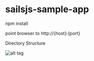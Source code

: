 sailsjs-sample-app
=================

npm install

point browser to http://{host}:{port}

Directory Structure

![alt tag](http://1.bp.blogspot.com/-0KZodgXdeY0/U8o3plLk7WI/AAAAAAAAASQ/C3yLfwkJAKg/s1600/default-directory.png)
